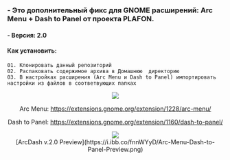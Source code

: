 ### - Это дополнительный фикс для GNOME расширений: Arc Menu + Dash to Panel от проекта PLAFON. 

#### - Версия: 2.0

#### Как установить:

```
01. Клонировать данный репозиторий 
02. Распаковать содержимое архива в Домашнюю  директорию
03. В настройках расширения (Arc Menu и Dash to Panel) импортировать настройки из файлов в соответвующих папках
```
<center><img src="https://i.ibb.co/qB2X3mF/arc-settings.gif">

Arc Menu: https://extensions.gnome.org/extension/1228/arc-menu/

Dash to Panel: https://extensions.gnome.org/extension/1160/dash-to-panel/

<img src="https://i.ibb.co/fnnWYyD/Arc-Menu-Dash-to-Panel-Preview.png">

<center>[ArcDash v.2.0 Preview](https://i.ibb.co/fnnWYyD/Arc-Menu-Dash-to-Panel-Preview.png)
